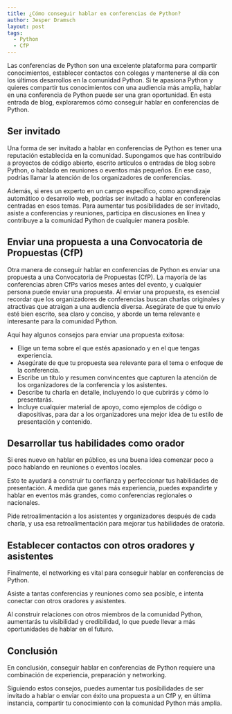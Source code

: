 ```yaml
---
title: ¿Cómo conseguir hablar en conferencias de Python?
author: Jesper Dramsch
layout: post
tags:
  - Python
  - CfP
---
```


Las conferencias de Python son una excelente plataforma para compartir conocimientos, establecer contactos con colegas y mantenerse al día con los últimos desarrollos en la comunidad Python. Si te apasiona Python y quieres compartir tus conocimientos con una audiencia más amplia, hablar en una conferencia de Python puede ser una gran oportunidad. En esta entrada de blog, exploraremos cómo conseguir hablar en conferencias de Python.

## Ser invitado

Una forma de ser invitado a hablar en conferencias de Python es tener una reputación establecida en la comunidad. Supongamos que has contribuido a proyectos de código abierto, escrito artículos o entradas de blog sobre Python, o hablado en reuniones o eventos más pequeños. En ese caso, podrías llamar la atención de los organizadores de conferencias.

Además, si eres un experto en un campo específico, como aprendizaje automático o desarrollo web, podrías ser invitado a hablar en conferencias centradas en esos temas. Para aumentar tus posibilidades de ser invitado, asiste a conferencias y reuniones, participa en discusiones en línea y contribuye a la comunidad Python de cualquier manera posible.

## Enviar una propuesta a una Convocatoria de Propuestas (CfP)

Otra manera de conseguir hablar en conferencias de Python es enviar una propuesta a una Convocatoria de Propuestas (CfP). La mayoría de las conferencias abren CfPs varios meses antes del evento, y cualquier persona puede enviar una propuesta.
Al enviar una propuesta, es esencial recordar que los organizadores de conferencias buscan charlas originales y atractivas que atraigan a una audiencia diversa. Asegúrate de que tu envío esté bien escrito, sea claro y conciso, y aborde un tema relevante e interesante para la comunidad Python.

Aquí hay algunos consejos para enviar una propuesta exitosa:

- Elige un tema sobre el que estés apasionado y en el que tengas experiencia.
- Asegúrate de que tu propuesta sea relevante para el tema o enfoque de la conferencia.
- Escribe un título y resumen convincentes que capturen la atención de los organizadores de la conferencia y los asistentes.
- Describe tu charla en detalle, incluyendo lo que cubrirás y cómo lo presentarás.
- Incluye cualquier material de apoyo, como ejemplos de código o diapositivas, para dar a los organizadores una mejor idea de tu estilo de presentación y contenido.

## Desarrollar tus habilidades como orador

Si eres nuevo en hablar en público, es una buena idea comenzar poco a poco hablando en reuniones o eventos locales.

Esto te ayudará a construir tu confianza y perfeccionar tus habilidades de presentación. A medida que ganes más experiencia, puedes expandirte y hablar en eventos más grandes, como conferencias regionales o nacionales.

Pide retroalimentación a los asistentes y organizadores después de cada charla, y usa esa retroalimentación para mejorar tus habilidades de oratoria.

## Establecer contactos con otros oradores y asistentes

Finalmente, el networking es vital para conseguir hablar en conferencias de Python.

Asiste a tantas conferencias y reuniones como sea posible, e intenta conectar con otros oradores y asistentes.

Al construir relaciones con otros miembros de la comunidad Python, aumentarás tu visibilidad y credibilidad, lo que puede llevar a más oportunidades de hablar en el futuro.

## Conclusión

En conclusión, conseguir hablar en conferencias de Python requiere una combinación de experiencia, preparación y networking.

Siguiendo estos consejos, puedes aumentar tus posibilidades de ser invitado a hablar o enviar con éxito una propuesta a un CfP y, en última instancia, compartir tu conocimiento con la comunidad Python más amplia.
